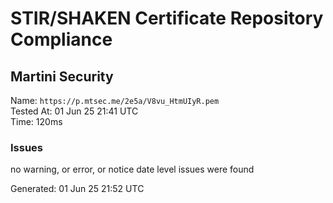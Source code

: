 # STIR/SHAKEN Certificate Repository Compliance

## Martini Security

Name: `https://p.mtsec.me/2e5a/V8vu_HtmUIyR.pem`\
Tested At: 01 Jun 25 21:41 UTC\
Time: 120ms

### Issues

no warning, or error, or notice date level issues were found

Generated: 01 Jun 25 21:52 UTC